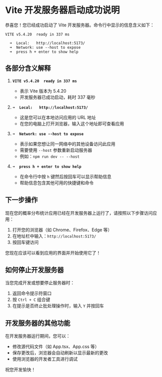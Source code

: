 # Vite 开发服务器启动成功说明

恭喜您！您已经成功启动了 Vite 开发服务器。命令行中显示的信息含义如下：

```
VITE v5.4.20  ready in 337 ms

  ➜  Local:   http://localhost:5173/
  ➜  Network: use --host to expose
  ➜  press h + enter to show help
```

## 各部分含义解释

1. **`VITE v5.4.20  ready in 337 ms`**
   - 表示 Vite 版本为 5.4.20
   - 开发服务器已成功启动，耗时 337 毫秒

2. **`➜  Local:   http://localhost:5173/`**
   - 这是您可以在本地访问应用的 URL 地址
   - 在您的电脑上打开浏览器，输入这个地址即可查看应用

3. **`➜  Network: use --host to expose`**
   - 表示如果您想让同一网络中的其他设备访问此应用
   - 需要使用 `--host` 参数重新启动服务器
   - 例如：`npm run dev -- --host`

4. **`➜  press h + enter to show help`**
   - 在命令行中按 `h` 键然后按回车可以显示帮助信息
   - 帮助信息包含其他可用的快捷键和命令

## 下一步操作

现在您的概率分布统计应用已经在开发服务器上运行了，请按照以下步骤访问应用：

1. 打开您的浏览器（如 Chrome、Firefox、Edge 等）
2. 在地址栏中输入：`http://localhost:5173/`
3. 按回车键访问

您现在应该可以看到应用的界面并开始使用它了！

## 如何停止开发服务器

当您完成开发或想要停止服务器时：

1. 返回命令提示符窗口
2. 按 `Ctrl + C` 组合键
3. 在提示是否终止批处理操作时，输入 `Y` 并按回车

## 开发服务器的其他功能

在开发服务器运行期间，您可以：

- 修改源代码文件（如 App.tsx、App.css 等）
- 保存更改后，浏览器会自动刷新以显示最新的更改
- 使用浏览器的开发者工具进行调试

祝您开发愉快！